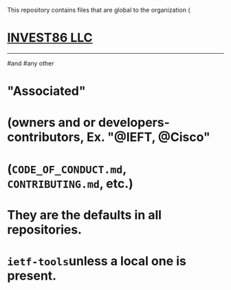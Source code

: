 This repository contains files that are global to the organization (
# [INVEST86 LLC](https://sites.google.com/view/www-wytemike-w3spacaces-com/home)

--- 
#and
#any other
# "Associated"
# (owners and or developers-contributors, Ex. "@IEFT, @Cisco"
# (`CODE_OF_CONDUCT.md`, `CONTRIBUTING.md`, etc.)
# They are the defaults in all repositories. 
# `ietf-tools`unless a local one is present.

